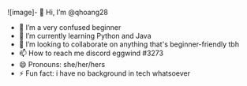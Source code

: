 ![image]- 👋 Hi, I’m @qhoang28
- 👀 I’m a very confused beginner
- 🌱 I’m currently learning Python and Java
- 💞️ I’m looking to collaborate on anything that's beginner-friendly tbh
- 📫 How to reach me discord eggwind #3273
- 😄 Pronouns: she/her/hers
- ⚡ Fun fact: i have no background in tech whatsoever

<!---
qhoang28/qhoang28 is a ✨ special ✨ repository because its `README.md` (this file) appears on your GitHub profile.
You can click the Preview link to take a look at your changes.
--->
